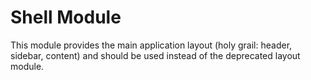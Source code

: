 # Shell Module

This module provides the main application layout (holy grail: header, sidebar, content) and should be used instead of the deprecated layout module.
